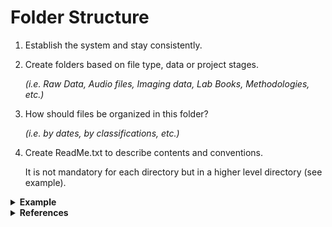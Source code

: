 # Folder Structure

1. Establish the system and stay consistently.

2. Create folders based on file type, data or project stages.
   
   _(i.e. Raw Data, Audio files, Imaging data, Lab Books, Methodologies, etc.)_

3. How should files be organized in this folder?
   
   _(i.e. by dates, by classifications, etc.)_

4. Create ReadMe.txt to describe contents and conventions.
   
   It is not mandatory for each directory but in a higher level directory (see example).

<details>
  <summary> <b>Example</b> </summary>
<pre>
Project_A
 |
 |- 0 Basic Information 
 |   |- Role & Responsibilites
 |   |- Project Introduction
 |
 |- 1 Data (This is a higher level directory)
 |   |
 |   |- ReadMe.txt (What is in this folder? How to find a specific file/data?)
 |   | 
 |   |- 1 Raw Data 
 |   |   |- 1 Local Laboratory 
 |   |   |   |- Data specification
 |   |   |   |- Codebook/CodeDictionary
 |   |   |   |- Raw dataset 1
 |   |   |   |- Raw dataset 2
 |   |   |
 |   |   |- 2 External Data Source
 |   |   |   |- Data specification
 |   |   |   |- Codebook/CodeDictionary
 |   |   |   |- Raw dataset 1
 |   |   |   |- Raw dataset 2
 |   |   |   |- Script 1
 |   |   |   |- Script 2
 |   |   |   |- DataLicensing/Authorization 
 |   |   
 |   |- 2 Processed Data
 |   |   |- Processed Dataset
 |   |   |- Codebook/CodeDictionary
 |   |   |- Script
 | 
 |- 2 Result/Analysis
 |   |- Script
 |   |- Statistical Model
 |   |- Figure
 |   |- Plot
 |   |- Results/Report
   
</pre>

  
</details>

<details>
  <summary> <b>References</b> </summary>
<br>
  This page organized knowledge and experiences from following resources:

  1. [HMS RDM 2024 Webinar - I've generated Data, Now What? The When, Where, and How of Data Storage](https://www.youtube.com/watch?v=prtBCHQ2c50&list=PLWIsV2soJK-VaW7IhxYyyOwiamjVV_FuB&index=4)
  
  2. [HMS RDM - File Organization](https://datamanagement.hms.harvard.edu/plan-design/directory-structure)

</details>
